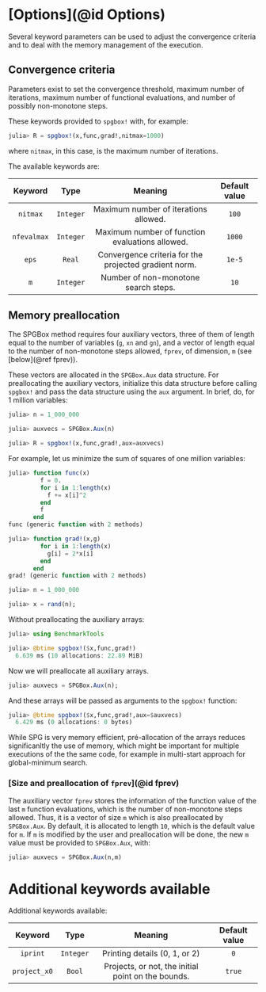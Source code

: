 # [Options](@id Options)

Several keyword parameters can be used to adjust the convergence
criteria and to deal with the memory management of the execution.  

## Convergence criteria

Parameters exist to set the convergence threshold, maximum number of
iterations, maximum number of functional evaluations, and number of
possibly non-monotone steps.

These keywords provided to `spgbox!` with, for example:

```julia
julia> R = spgbox!(x,func,grad!,nitmax=1000)

```

where `nitmax`, in this case, is the maximum number of iterations.

The available keywords are:

| Keyword       | Type          |Meaning        | Default value  |
|:-------------:|:-------------:|:-------------:|:--------------:|
| `nitmax`      | `Integer` | Maximum number of iterations allowed. | `100` |
| `nfevalmax`   | `Integer` | Maximum number of function evaluations allowed. | `1000` |
| `eps`         | `Real` | Convergence criteria for the projected gradient norm. | `1e-5` |
| `m`           | `Integer` | Number of non-monotone search steps.  | `10` |

## Memory preallocation

The SPGBox method requires four auxiliary vectors, three of them of
length equal to the number of variables (`g`, `xn` and `gn`), 
and a vector of length equal to
the number of non-monotone steps allowed, `fprev`, of dimension, `m` 
(see [below](@ref fprev)). 

These vectors are allocated in the `SPGBox.Aux` data structure. For
preallocating the auxiliary vectors, initialize this data structure
before calling `spgbox!` and pass the data structure using the
`aux` argument. In brief, do, for 1 million variables:

```julia
julia> n = 1_000_000

julia> auxvecs = SPGBox.Aux(n)

julia> R = spgbox!(x,func,grad!,aux=auxvecs)

```

For example, let us minimize the sum of squares of one million variables:

```julia
julia> function func(x)
         f = 0.
         for i in 1:length(x)
           f += x[i]^2
         end
         f
       end
func (generic function with 2 methods)

julia> function grad!(x,g)
         for i in 1:length(x)
           g[i] = 2*x[i]
         end
       end
grad! (generic function with 2 methods)

julia> n = 1_000_000

julia> x = rand(n);

```

Without preallocating the auxiliary arrays:

```julia
julia> using BenchmarkTools

julia> @btime spgbox!($x,func,grad!)
  6.639 ms (10 allocations: 22.89 MiB)

```

Now we will preallocate all auxiliary arrays. 

```julia
julia> auxvecs = SPGBox.Aux(n);

```
And these arrays will be passed as arguments to the `spgbox!` function:

```julia
julia> @btime spgbox!($x,func,grad!,aux=$auxvecs)
  6.429 ms (0 allocations: 0 bytes)

```

While SPG is very memory efficient, pré-allocation of the arrays reduces
significanltly the use of memory, which might be important for multiple
executions of the the same code, for example in multi-start approach for
global-minimum search.

### [Size and preallocation of `fprev`](@id fprev)

The auxiliary vector `fprev` stores the information of the function value of the
last `m` function evaluations, which is the number of non-monotone
steps allowed. Thus, it is a vector of size `m` which is also
preallocated by `SPGBox.Aux`. By default, it is allocated to length
`10`, which is the default value for `m`. If `m` is modified by the
user and preallocation will be done, the new `m` value must be provided
to `SPGBox.Aux`, with:

```julia
julia> auxvecs = SPGBox.Aux(n,m)

```

# Additional keywords available

Additional keywords available:

| Keyword       | Type          |Meaning        | Default value  |
|:-------------:|:-------------:|:-------------:|:--------------:|
| `iprint`      | `Integer` | Printing details (0, 1, or 2) | `0` |
| `project_x0`  | `Bool` | Projects, or not, the initial point on the bounds. | `true` |




